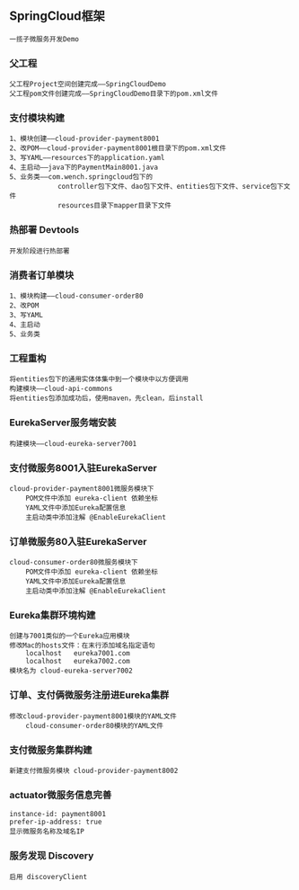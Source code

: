 
## SpringCloud框架
    
    一揽子微服务开发Demo

### 父工程
    
    父工程Project空间创建完成——SpringCloudDemo
    父工程pom文件创建完成——SpringCloudDemo目录下的pom.xml文件
    
### 支付模块构建

    1、模块创建——cloud-provider-payment8001
    2、改POM——cloud-provider-payment8001根目录下的pom.xml文件
    3、写YAML——resources下的application.yaml
    4、主启动——java下的PaymentMain8001.java
    5、业务类——com.wench.springcloud包下的
                controller包下文件、dao包下文件、entities包下文件、service包下文件
                resources目录下mapper目录下文件
            
### 热部署 Devtools

    开发阶段进行热部署
    
### 消费者订单模块

    1、模块构建——cloud-consumer-order80
    2、改POM
    3、写YAML
    4、主启动
    5、业务类
    
### 工程重构

    将entities包下的通用实体体集中到一个模块中以方便调用
    构建模块——cloud-api-commons
    将entities包添加成功后，使用maven，先clean，后install
    
### EurekaServer服务端安装

    构建模块——cloud-eureka-server7001
    
### 支付微服务8001入驻EurekaServer

    cloud-provider-payment8001微服务模块下
        POM文件中添加 eureka-client 依赖坐标
        YAML文件中添加Eureka配置信息
        主启动类中添加注解 @EnableEurekaClient
        
### 订单微服务80入驻EurekaServer

    cloud-consumer-order80微服务模块下
        POM文件中添加 eureka-client 依赖坐标
        YAML文件中添加Eureka配置信息
        主启动类中添加注解 @EnableEurekaClient
        
### Eureka集群环境构建

    创建与7001类似的一个Eureka应用模块
    修改Mac的hosts文件：在末行添加域名指定语句
        localhost   eureka7001.com
        localhost   eureka7002.com
    模块名为 cloud-eureka-server7002
    
### 订单、支付俩微服务注册进Eureka集群

    修改cloud-provider-payment8001模块的YAML文件
        cloud-consumer-order80模块的YAML文件
        
### 支付微服务集群构建

    新建支付微服务模块 cloud-provider-payment8002
    
### actuator微服务信息完善

    instance-id: payment8001
    prefer-ip-address: true
    显示微服务名称及域名IP
    
### 服务发现 Discovery

    启用 discoveryClient
    
    
    
    
    
    
    
    
    
    
    
    
    
    
    
    
    
    